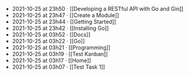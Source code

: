- 2021-10-25 at 23h50 · [[Developing a RESTful API with Go and Gin]]
- 2021-10-25 at 23h47 · [[Create a Module]]
- 2021-10-25 at 23h44 · [[Getting Started]]
- 2021-10-25 at 23h42 · [[Installing Go]]
- 2021-10-25 at 03h52 · [[Docs]]
- 2021-10-25 at 03h22 · [[Go]]
- 2021-10-25 at 03h21 · [[Programming]]
- 2021-10-25 at 03h19 · [[Test Kanban]]
- 2021-10-25 at 03h17 · [[Home]]
- 2021-10-25 at 03h07 · [[Test Task 1]]
